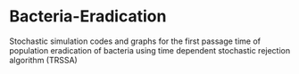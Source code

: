 # Bacteria-Eradication
Stochastic simulation codes and graphs for the first passage time of population eradication of bacteria using time dependent stochastic rejection algorithm (TRSSA)
